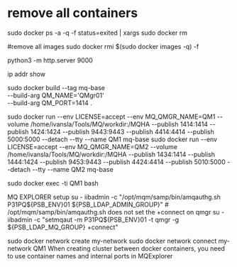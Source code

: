 # remove all containers
sudo docker ps -a -q -f status=exited | xargs sudo docker rm

#remove all images
sudo docker rmi $(sudo docker images -q) -f

python3 -m http.server 9000

ip addr show


sudo docker build --tag mq-base \
--build-arg QM_NAME='QMgr01' \
--build-arg QM_PORT=1414 .


sudo docker run --env LICENSE=accept --env MQ_QMGR_NAME=QM1 --volume /home/ivansla/Tools/MQ/workdir:/MQHA --publish 1414:1414 --publish 1424:1424 --publish 9443:9443 --publish 4414:4414 --publish 5000:5000 --detach --tty --name QM1 mq-base
sudo docker run --env LICENSE=accept --env MQ_QMGR_NAME=QM2 --volume /home/ivansla/Tools/MQ/workdir:/MQHA --publish 1434:1414 --publish 1444:1424 --publish 9453:9443 --publish 4424:4414 --publish 5010:5000 --detach --tty --name QM2 mq-base

sudo docker exec -ti QM1 bash


MQ EXPLORER setup
    su - iibadmin -c "/opt/mqm/samp/bin/amqauthg.sh P31PQ${PSB_ENV}01 ${PSB_LDAP_ADMIN_GROUP}"
    # /opt/mqm/samp/bin/amqauthg.sh does not set the +connect on qmgr
    su - iibadmin -c "setmqaut -m P31PQ${PSB_ENV}01 -t qmgr -g ${PSB_LDAP_MQ_GROUP} +connect"



sudo docker network create my-network
sudo docker network connect my-network QM1
When creating cluster between docker containers, you need to use container names and internal ports in MQExplorer